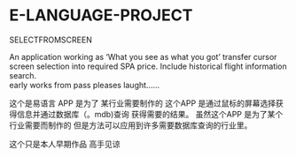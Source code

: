 # E-LANGUAGE-PROJECT
SELECTFROMSCREEN 

An application working as ‘What you see as what you got’ transfer cursor screen selection into required SPA price. Include historical flight information search.  
early works from pass pleases laught......

这个是易语言 APP   是为了 某行业需要制作的 这个APP 是通过鼠标的屏幕选择获得信息并通过数据库（。mdb)查询 获得需要的结果。
虽然这个APP 是为了某个行业需要而制作的 但是方法可以应用到许多需要数据库查询的行业里。

这个只是本人早期作品 高手见谅
